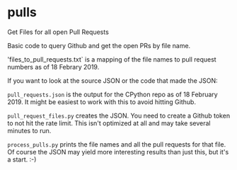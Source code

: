 # pulls
Get Files for all open Pull Requests

Basic code to query Github and get the open PRs by file name.

'files_to_pull_requests.txt` is a mapping of the file names to pull request numbers as of 18 Febrary 2019.

If you want to look at the source JSON or the code that made the JSON:

`pull_requests.json` is the output for the CPython repo as of 18 February 2019.
It might be easiest to work with this to avoid hitting Github.

`pull_request_files.py` creates the JSON.  You need to create a Github token to
not hit the rate limit.  This isn't optimized at all and may take several minutes
to run.

`process_pulls.py` prints the file names and all the pull requests for that file.
Of course the JSON may yield more interesting results than just this, but it's a
start.  :-)
